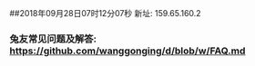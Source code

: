 ##2018年09月28日07时12分07秒 新址: 159.65.160.2
### 兔友常见问题及解答: https://github.com/wanggonging/d/blob/w/FAQ.md
